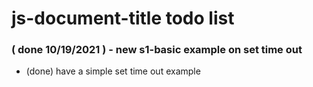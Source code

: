 # js-document-title todo list

### ( done 10/19/2021 ) - new s1-basic example on set time out
* (done) have a simple set time out example